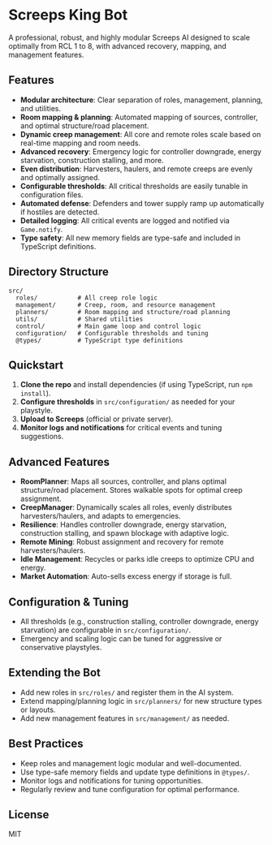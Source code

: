 # Screeps King Bot

A professional, robust, and highly modular Screeps AI designed to scale optimally from RCL 1 to 8, with advanced recovery, mapping, and management features.

## Features
- **Modular architecture**: Clear separation of roles, management, planning, and utilities.
- **Room mapping & planning**: Automated mapping of sources, controller, and optimal structure/road placement.
- **Dynamic creep management**: All core and remote roles scale based on real-time mapping and room needs.
- **Advanced recovery**: Emergency logic for controller downgrade, energy starvation, construction stalling, and more.
- **Even distribution**: Harvesters, haulers, and remote creeps are evenly and optimally assigned.
- **Configurable thresholds**: All critical thresholds are easily tunable in configuration files.
- **Automated defense**: Defenders and tower supply ramp up automatically if hostiles are detected.
- **Detailed logging**: All critical events are logged and notified via `Game.notify`.
- **Type safety**: All new memory fields are type-safe and included in TypeScript definitions.

## Directory Structure
```
src/
  roles/           # All creep role logic
  management/      # Creep, room, and resource management
  planners/        # Room mapping and structure/road planning
  utils/           # Shared utilities
  control/         # Main game loop and control logic
  configuration/   # Configurable thresholds and tuning
  @types/          # TypeScript type definitions
```

## Quickstart
1. **Clone the repo** and install dependencies (if using TypeScript, run `npm install`).
2. **Configure thresholds** in `src/configuration/` as needed for your playstyle.
3. **Upload to Screeps** (official or private server).
4. **Monitor logs and notifications** for critical events and tuning suggestions.

## Advanced Features
- **RoomPlanner**: Maps all sources, controller, and plans optimal structure/road placement. Stores walkable spots for optimal creep assignment.
- **CreepManager**: Dynamically scales all roles, evenly distributes harvesters/haulers, and adapts to emergencies.
- **Resilience**: Handles controller downgrade, energy starvation, construction stalling, and spawn blockage with adaptive logic.
- **Remote Mining**: Robust assignment and recovery for remote harvesters/haulers.
- **Idle Management**: Recycles or parks idle creeps to optimize CPU and energy.
- **Market Automation**: Auto-sells excess energy if storage is full.

## Configuration & Tuning
- All thresholds (e.g., construction stalling, controller downgrade, energy starvation) are configurable in `src/configuration/`.
- Emergency and scaling logic can be tuned for aggressive or conservative playstyles.

## Extending the Bot
- Add new roles in `src/roles/` and register them in the AI system.
- Extend mapping/planning logic in `src/planners/` for new structure types or layouts.
- Add new management features in `src/management/` as needed.

## Best Practices
- Keep roles and management logic modular and well-documented.
- Use type-safe memory fields and update type definitions in `@types/`.
- Monitor logs and notifications for tuning opportunities.
- Regularly review and tune configuration for optimal performance.

## License
MIT
